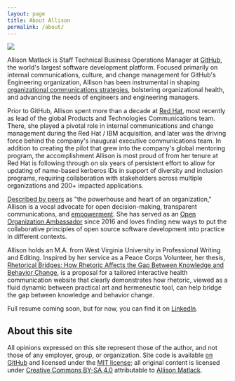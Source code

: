 ```yaml
---
layout: page
title: About Allison
permalink: /about/
---
```


<div class="about_headshot">
  <img src="{{ site:baseurl }}/images/Matlack-138.jpg" />
</div>

Allison Matlack is Staff Technical Business Operations Manager at [GitHub](https://github.com/about), the world's largest software development platform. Focused primarily on internal communications, culture, and change management for GitHub's Engineering organization, Allison has been instrumental in shaping [organizational communications strategies](https://github.blog/2023-10-04-how-to-communicate-like-a-github-engineer-our-principles-practices-and-tools/), bolstering organizational health, and advancing the needs of engineers and engineering managers.

Prior to GitHub, Allison spent more than a decade at [Red Hat](https://www.redhat.com/en/about), most recently as lead of the global Products and Technologies Communications team. There, she played a pivotal role in internal communications and change management during the Red Hat / IBM acquisition, and later was the driving force behind the company's inaugural executive communications team. In addition to creating the pilot that grew into the company's global mentoring program, the accomplishment Allison is most proud of from her tenure at Red Hat is following through on six years of persistent effort to allow for updating of name-based kerberos IDs in support of diversity and inclusion programs, requiring collaboration with stakeholders across multiple organizations and 200+ impacted applications.

[Described by peers](https://www.linkedin.com/in/amatlack/) as "the powerhouse and heart of an organization," Allison is a vocal advocate for open decision-making, transparent communications, and [empowerment](/understanding-engagement-empowerment). She has served as an [Open Organization Ambassador](https://opensource.com/open-organization/resources/ambassadors-program) since 2016 and loves finding new ways to put the collaborative principles of open source software development into practice in different contexts. 

Allison holds an M.A. from West Virginia University in Professional Writing and Editing. Inspired by her service as a Peace Corps Volunteer, her thesis, [Rhetorical Bridges: How Rhetoric Affects the Gap Between Knowledge and Behavior Change](https://researchrepository.wvu.edu/etd/864/), is a proposal for a tailored interactive health communication website that clearly demonstrates how rhetoric, viewed as a fluid dynamic between practical art and hermeneutic tool, can help bridge the gap between knowledge and behavior change.

Full resume coming soon, but for now, you can find it on [LinkedIn](https://www.linkedin.com/in/amatlack/).

## About this site

All opinions expressed on this site represent those of the author, and not those of any employer, group, or organization. Site code is available [on GitHub](https://github.com/amatlack/amatlack.github.io) and licensed under the [MIT license](http://opensource.org/licenses/mit-license.php); all original content is licensed under [Creative Commons BY-SA 4.0](https://creativecommons.org/licenses/by-sa/4.0/) attributable to [Allison Matlack](https://amatlack.com).
